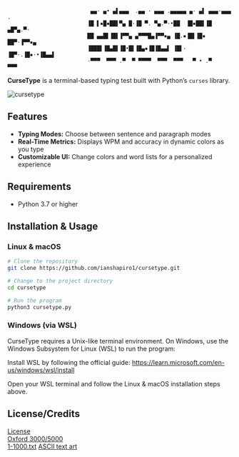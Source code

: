 ```text
                          ▄▄· ▄• ▄▌▄▄▄  .▄▄ · ▄▄▄ .▄▄▄▄▄ ▄· ▄▌ ▄▄▄·▄▄▄ .
                         ▐█ ▌▪█▪██▌▀▄ █·▐█ ▀. ▀▄.▀·•██  ▐█▪██▌▐█ ▄█▀▄.▀·
                         ██ ▄▄█▌▐█▌▐▀▀▄ ▄▀▀▀█▄▐▀▀▪▄ ▐█.▪▐█▌▐█▪ ██▀·▐▀▀▪▄
                         ▐███▌▐█▄█▌▐█•█▌▐█▄▪▐█▐█▄▄▌ ▐█▌· ▐█▀·.▐█▪·•▐█▄▄▌
                         ·▀▀▀  ▀▀▀ .▀  ▀ ▀▀▀▀  ▀▀▀  ▀▀▀   ▀ • .▀    ▀▀▀ 
```
**CurseType** is a terminal-based typing test built with Python’s `curses` library.  

![cursetype](https://github.com/user-attachments/assets/d58d8d89-828f-4b83-b378-0ca85b6fb93b)

## Features

- **Typing Modes:** Choose between sentence and paragraph modes
- **Real-Time Metrics:** Displays WPM and accuracy in dynamic colors as you type
- **Customizable UI:** Change colors and word lists for a personalized experience

## Requirements

- Python 3.7 or higher

## Installation & Usage

### Linux & macOS

```bash
# Clone the repository
git clone https://github.com/ianshapiro1/cursetype.git

# Change to the project directory
cd cursetype

# Run the program
python3 cursetype.py
```
### Windows (via WSL)
CurseType requires a Unix-like terminal environment. On Windows, use the Windows Subsystem for Linux (WSL) to run the program:

Install WSL by following the official guide:
https://learn.microsoft.com/en-us/windows/wsl/install

Open your WSL terminal and follow the Linux & macOS installation steps above.
## License/Credits  
[License](LICENSE.txt)  
[Oxford 3000/5000](https://github.com/tgmgroup/Word-List-from-Oxford-Longman-5000)  
[1-1000.txt](https://gist.github.com/deekayen/4148741)
[ASCII text art](http://www.patorjk.com/software/taag) 
